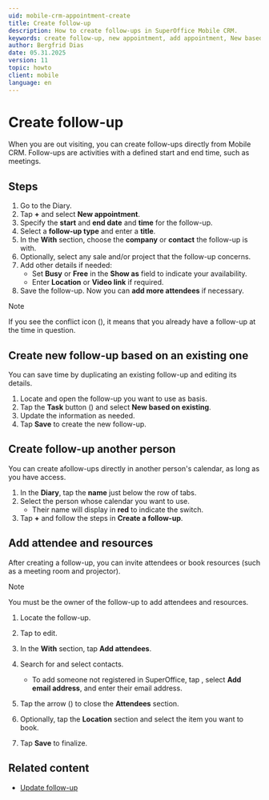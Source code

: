 ```yaml
---
uid: mobile-crm-appointment-create
title: Create follow-up
description: How to create follow-ups in SuperOffice Mobile CRM.
keywords: create follow-up, new appointment, add appointment, New based on existing, create meeting, diary, follow-up
author: Bergfrid Dias
date: 05.31.2025
version: 11
topic: howto
client: mobile
language: en
---
```


# Create follow-up

When you are out visiting, you can create follow-ups directly from Mobile CRM. Follow-ups are activities with a defined start and end time, such as meetings.

## Steps

1. Go to the Diary.
1. Tap **+** and select **New appointment**.
1. Specify the **start** and **end date** and **time** for the follow-up.
1. Select a **follow-up type** and enter a **title**.
1. In the **With** section, choose the **company** or **contact** the follow-up is with.
1. Optionally, select any sale and/or project that the follow-up concerns.
1. Add other details if needed:
    * Set **Busy** or **Free** in the **Show as** field to indicate your availability.
    * Enter **Location** or **Video link** if required.
1. Save the follow-up. Now you can **add more attendees** if necessary.

> [!NOTE]
> If you see the conflict icon (<i class="ph ph-warning-circle" aria-label="Exclamation mark"></i>), it means that you already have a follow-up at the time in question.

## Create new follow-up based on an existing one

You can save time by duplicating an existing follow-up and editing its details.

1. Locate and open the follow-up you want to use as basis.
1. Tap the **Task** button (<i class="ph ph-dots-three-circle-vertical" aria-hidden="true"></i>) and select **New based on existing**.
1. Update the information as needed.
1. Tap **Save** to create the new follow-up.

## Create follow-up another person

You can create afollow-ups directly in another person's calendar, as long as you have access.

1. In the **Diary**, tap the **name** just below the row of tabs.
1. Select the person whose calendar you want to use.
    * Their name will display in **red** to indicate the switch.
1. Tap **+** and follow the steps in **Create a follow-up**.

## Add attendee and resources

After creating a follow-up, you can invite attendees or book resources (such as a meeting room and projector).

> [!NOTE]
> You must be the owner of the follow-up to add attendees and resources.

1. Locate the follow-up.
1. Tap <i class="ph ph-pencil-simple" aria-label="Edit icon"></i> to edit.
1. In the **With** section, tap **Add attendees**.
1. Search for and select contacts.

    * To add someone not registered in SuperOffice, tap <i class="ph ph-dots-three-circle-vertical" aria-label="Task menu"></i>, select **Add email address**, and  enter their email address.
1. Tap the arrow (<i class="ph ph-arrow-left" aria-label="Back"></i>) to close the **Attendees** section.
1. Optionally, tap the **Location** section and select the item you want to book.
1. Tap **Save** to finalize.

## Related content

* [Update follow-up][1]

<!-- Referenced links -->
[1]: update-appointment.md

<!-- Referenced images -->
